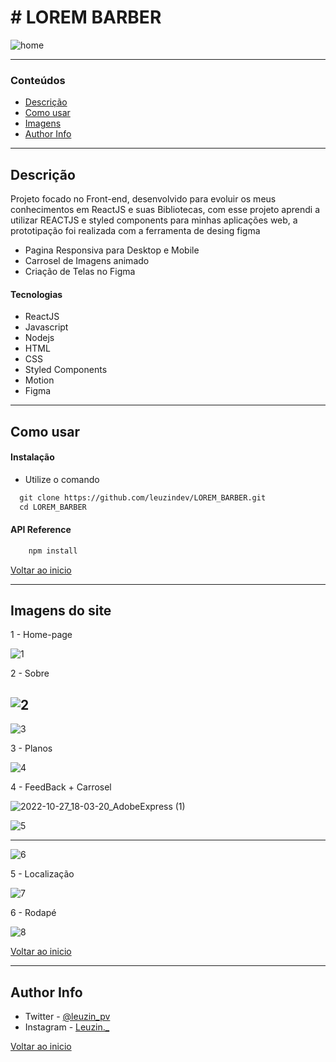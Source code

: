 # # LOREM BARBER


![home](https://user-images.githubusercontent.com/97266637/198370389-23c2d9ec-471e-4c7f-a59a-7908de3072c2.png)



---

### Conteúdos

- [Descrição](#descrição)
- [Como usar](#como-usar)
- [Imagens](#imagens-do-site)
- [Author Info](#author-info)

---

## Descrição

Projeto focado no Front-end, desenvolvido para evoluir os meus conhecimentos em ReactJS e suas Bibliotecas, com esse projeto
aprendi a utilizar REACTJS e styled components para minhas aplicações web, a prototipação foi realizada com a ferramenta de 
desing figma


- Pagina Responsiva para Desktop e Mobile
- Carrosel de Imagens animado
- Criação de Telas no Figma

#### Tecnologias

- ReactJS
- Javascript
- Nodejs
- HTML
- CSS 
- Styled Components 
- Motion
- Figma

---

## Como usar

#### Instalação

- Utilize o comando 

```html
  git clone https://github.com/leuzindev/LOREM_BARBER.git
  cd LOREM_BARBER
```

#### API Reference

```html
    npm install
```
[Voltar ao inicio](#lorem-barber)

---

## Imagens do site

1 - Home-page

![1](https://user-images.githubusercontent.com/97266637/198370440-bde04150-bb0d-4afb-8958-47a56d259f71.png)


2 - Sobre

![2](https://user-images.githubusercontent.com/97266637/198370457-0dbde5bc-6c7d-43fc-8c7b-c3f831e27360.png)
---
![3](https://user-images.githubusercontent.com/97266637/198370474-6d2797a2-118c-4af3-af38-0d9b0d3fbfdb.png)


3 - Planos

![4](https://user-images.githubusercontent.com/97266637/198370518-8745581e-140a-4c87-b501-bf3e9cbf31a8.png)


4 - FeedBack + Carrosel


![2022-10-27_18-03-20_AdobeExpress (1)](https://user-images.githubusercontent.com/97266637/198398566-d3c29927-e05b-4a06-8ff3-098466021cee.gif)

![5](https://user-images.githubusercontent.com/97266637/198370536-3108c89c-819b-446b-ba0a-0474af4b6ce1.png)


---
![6](https://user-images.githubusercontent.com/97266637/198370560-4c4138d0-86e0-4fa1-bbdd-3674fb9099bc.png)

5 - Localização

![7](https://user-images.githubusercontent.com/97266637/198370637-7cce3df1-504c-4878-a6e4-473ecf9a9001.png)


6 - Rodapé

![8](https://user-images.githubusercontent.com/97266637/198370651-2daf067f-1082-4a05-8afd-8258db325a57.png)

[Voltar ao inicio](#lorem-barber)

---

## Author Info

- Twitter - [@leuzin_pv](https://twitter.com/leuzin_pv)
- Instagram - [Leuzin._](https://www.instagram.com/leuzin._/)

[Voltar ao inicio](#lorem-barber)
